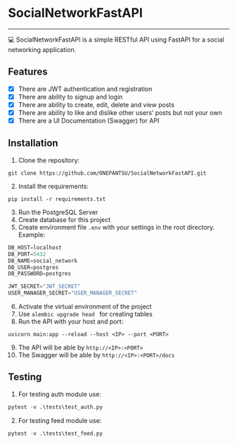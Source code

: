 # SocialNetworkFastAPI
___

💻 SocialNetworkFastAPI is a simple RESTful API using FastAPI for a social networking application.

## Features
- [X] There are JWT authentication and registration
- [X] There are ability to signup and login
- [X] There are ability to create, edit, delete and view posts
- [X] There are ability to like and dislike other users’ posts but not your own 
- [X] There are a UI Documentation (Swagger) for API

## Installation
1. Clone the repository: 
```
git clone https://github.com/ONEPANTSU/SocialNetworkFastAPI.git
```
2. Install the requirements:
```
pip install -r requirements.txt
```
3. Run the PostgreSQL Server
4. Create database for this project
5. Create environment file `.env` with your settings in the root directory. Example:
```python
DB_HOST=localhost
DB_PORT=5432
DB_NAME=social_network
DB_USER=postgres
DB_PASSWORD=postgres

JWT_SECRET="JWT_SECRET"
USER_MANAGER_SECRET="USER_MANAGER_SECRET"
```
6. Activate the virtual environment of the project
7. Use `alembic upgrade head ` for creating tables
8. Run the API with your host and port:
```
uvicorn main:app --reload --host <IP> --port <PORT>
``` 
9. The API will be able by `http://<IP>:<PORT>`
10. The Swagger will be able by `http://<IP>:<PORT>/docs`

## Testing
1. For testing auth module use: 
```python
pytest -v .\tests\test_auth.py
```
2. For testing feed module use: 
```python
pytest -v .\tests\test_feed.py
```